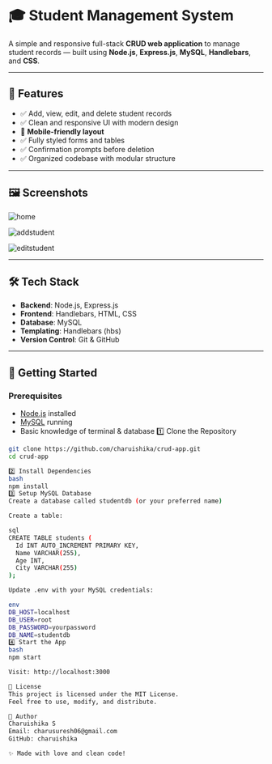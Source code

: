 # 🎓 Student Management System

A simple and responsive full-stack **CRUD web application** to manage student records — built using **Node.js**, **Express.js**, **MySQL**, **Handlebars**, and **CSS**.

---

## 🚀 Features

- ✅ Add, view, edit, and delete student records  
- ✅ Clean and responsive UI with modern design  
- 📱 **Mobile-friendly layout**  
- ✅ Fully styled forms and tables  
- ✅ Confirmation prompts before deletion  
- ✅ Organized codebase with modular structure

---

## 🖼️ Screenshots

![home](https://github.com/user-attachments/assets/29d9325f-c1ea-4c83-8778-2e5981551e61)


![addstudent](https://github.com/user-attachments/assets/baf9a384-afaf-4922-95f8-4f8fe1fe058b)


![editstudent](https://github.com/user-attachments/assets/8f6eb484-599b-4f15-a102-087d58af9c22)


---

## 🛠️ Tech Stack

- **Backend**: Node.js, Express.js  
- **Frontend**: Handlebars, HTML, CSS  
- **Database**: MySQL  
- **Templating**: Handlebars (hbs)  
- **Version Control**: Git & GitHub

---


## 🧪 Getting Started

### Prerequisites

- [Node.js](https://nodejs.org/) installed  
- [MySQL](https://www.mysql.com/) running  
- Basic knowledge of terminal & database
 1️⃣ Clone the Repository

```bash
git clone https://github.com/charuishika/crud-app.git
cd crud-app

2️⃣ Install Dependencies
bash
npm install
3️⃣ Setup MySQL Database
Create a database called studentdb (or your preferred name)

Create a table:

sql
CREATE TABLE students (
  Id INT AUTO_INCREMENT PRIMARY KEY,
  Name VARCHAR(255),
  Age INT,
  City VARCHAR(255)
);

Update .env with your MySQL credentials:

env
DB_HOST=localhost
DB_USER=root
DB_PASSWORD=yourpassword
DB_NAME=studentdb
4️⃣ Start the App
bash
npm start

Visit: http://localhost:3000

📄 License
This project is licensed under the MIT License.
Feel free to use, modify, and distribute.

👤 Author
Charuishika S
Email: charusuresh06@gmail.com
GitHub: charuishika

✨ Made with love and clean code!




